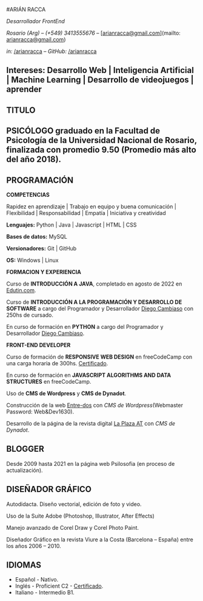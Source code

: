 #ARIÁN RACCA

_Desarrollador FrontEnd_

_Rosario (Arg) – (+549) 3413555676_  – [arianracca@gmail.com](mailto: arianracca@gmail.com)

_in:_ [/arianracca](https://www.linkedin.com/in/arian-racca-696440131/) – _GitHub:_ [/arianracca](https://github.com/arianracca)

**Intereses:**   Desarrollo Web | Inteligencia Artificial | Machine Learning | Desarrollo de videojuegos | aprender
---

## TITULO

**PSICÓLOGO** graduado en la Facultad de Psicología de la Universidad Nacional de Rosario, finalizada con promedio 9.50 (Promedio más alto del año 2018).
---

## PROGRAMACIÓN

**COMPETENCIAS**

Rapidez en aprendizaje | Trabajo en equipo y buena comunicación | Flexibilidad | Responsabilidad | Empatía | Iniciativa y creatividad

**Lenguajes:** Python | Java | Javascript | HTML | CSS

**Bases de datos:** MySQL

**Versionadores:** Git | GitHub 

**OS:** Windows | Linux

**FORMACION Y EXPERIENCIA**

Curso de **INTRODUCCIÓN A JAVA**, completado en agosto de 2022 en [Edutin.com](https://edutin.com/introduccion-a-java).

Curso de **INTRODUCCIÓN A LA PROGRAMACIÓN Y DESARROLLO DE SOFTWARE** a cargo del
Programador y Desarrollador [Diego Cambiaso](https://pixelcoblog.com/) con 250hs de cursado.

En curso de formación en **PYTHON** a cargo del Programador y Desarrollador [Diego Cambiaso](https://pixelcoblog.com/).

**FRONT-END DEVELOPER**

Curso de formación de **RESPONSIVE WEB DESIGN** en freeCodeCamp con una carga horaria de 300hs. [Certificado](https://www.freecodecamp.org/certification/Eldanesh/responsive-web-design).

En curso de formación en **JAVASCRIPT ALGORITHMS AND DATA STRUCTURES** en freeCodeCamp.

Uso de **CMS de Wordpress** y **CMS de Dynadot**.

Construcción de la web [Entre-dos](https://entredoscom.wordpress.com/acerca-del-webmaster/) con _CMS de Wordpress_(Webmaster Password: Web&Dev1630).

Desarrollo de la página de la revista digital [La Plaza AT](https://www.laplazat.com/webmaster) con _CMS de Dynadot_.

## BLOGGER

Desde 2009 hasta 2021 en la página web Psilosofia (en proceso de actualización). 

## DISEÑADOR GRÁFICO

Autodidacta. Diseño vectorial, edición de foto y video.

Uso de la Suite Adobe (Photoshop, Illustrator, After Effects)

Manejo avanzado de Corel Draw y Corel Photo Paint.

Diseñador Gráfico en la revista Viure a la Costa (Barcelona – España) entre los años 2006 – 2010.

## IDIOMAS
- Español - Nativo.
- Inglés - Proficient C2 - [Certificado](https://www.efset.org/cert/StkhLS).
- Italiano - Intermedio B1.
